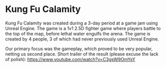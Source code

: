# Kung Fu Calamity
Kung Fu Calamity was created during a 3-day period at a game jam using Unreal Engine. The game is a 1v1 2.5D fighter game where players battle to the top of the map, before lethal water engulfs the arena.
The game is created by 4 people, 3 of which had never previously used Unreal Engine. 

Our primary focus was the gameplay, which proved to be very popular, netting us second place.
Short trailer of the result (please excuse the lack of polish):
https://www.youtube.com/watch?v=C3gsW9OmYsY
